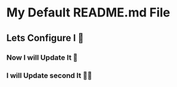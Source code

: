 # My Default README.md File 

## Lets Configure I 🚀


### Now I will Update It 🦜
### I will Update second It 🦜🦜
